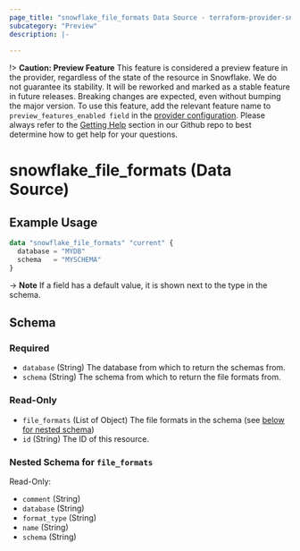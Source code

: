 ```yaml
---
page_title: "snowflake_file_formats Data Source - terraform-provider-snowflake"
subcategory: "Preview"
description: |-
  
---
```


!> **Caution: Preview Feature** This feature is considered a preview feature in the provider, regardless of the state of the resource in Snowflake. We do not guarantee its stability. It will be reworked and marked as a stable feature in future releases. Breaking changes are expected, even without bumping the major version. To use this feature, add the relevant feature name to `preview_features_enabled field` in the [provider configuration](https://registry.terraform.io/providers/Snowflake-Labs/snowflake/latest/docs#schema). Please always refer to the [Getting Help](https://github.com/Snowflake-Labs/terraform-provider-snowflake?tab=readme-ov-file#getting-help) section in our Github repo to best determine how to get help for your questions.

# snowflake_file_formats (Data Source)



## Example Usage

```terraform
data "snowflake_file_formats" "current" {
  database = "MYDB"
  schema   = "MYSCHEMA"
}
```

-> **Note** If a field has a default value, it is shown next to the type in the schema.

<!-- schema generated by tfplugindocs -->
## Schema

### Required

- `database` (String) The database from which to return the schemas from.
- `schema` (String) The schema from which to return the file formats from.

### Read-Only

- `file_formats` (List of Object) The file formats in the schema (see [below for nested schema](#nestedatt--file_formats))
- `id` (String) The ID of this resource.

<a id="nestedatt--file_formats"></a>
### Nested Schema for `file_formats`

Read-Only:

- `comment` (String)
- `database` (String)
- `format_type` (String)
- `name` (String)
- `schema` (String)
